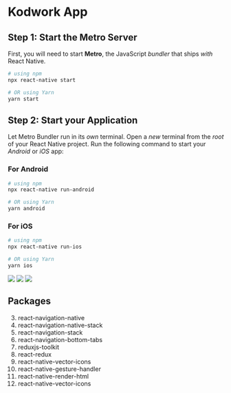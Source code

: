 

# Kodwork App

## Step 1: Start the Metro Server

First, you will need to start **Metro**, the JavaScript _bundler_ that ships _with_ React Native.

```bash
# using npm
npx react-native start

# OR using Yarn
yarn start
```

## Step 2: Start your Application

Let Metro Bundler run in its _own_ terminal. Open a _new_ terminal from the _root_ of your React Native project. Run the following command to start your _Android_ or _iOS_ app:

### For Android

```bash
# using npm
npx react-native run-android

# OR using Yarn
yarn android
```

### For iOS

```bash
# using npm
npx react-native run-ios

# OR using Yarn
yarn ios
```

![](../Assets/Screenshot_1703775429.png)
![](../Assets/Screenshot_1703775440.png)
![](../Assets/Screenshot_1703775443.png)

## Packages

3. react-navigation-native
4. react-navigation-native-stack
5. react-navigation-stack
6. react-navigation-bottom-tabs
7. reduxjs-toolkit
8. react-redux
10. react-native-vector-icons
13. react-native-gesture-handler
14. react-native-render-html
17. react-native-vector-icons